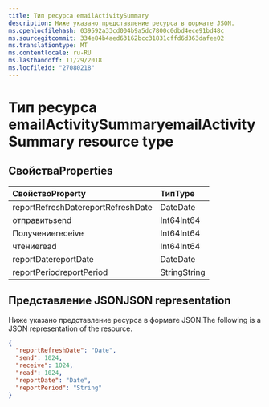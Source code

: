 ```yaml
---
title: Тип ресурса emailActivitySummary
description: Ниже указано представление ресурса в формате JSON.
ms.openlocfilehash: 039592a33cd004b9a5dc7800c0dbd4ece91bd48c
ms.sourcegitcommit: 334e84b4aed63162bcc31831cffd6d363dafee02
ms.translationtype: MT
ms.contentlocale: ru-RU
ms.lasthandoff: 11/29/2018
ms.locfileid: "27080218"
---
```

# <a name="emailactivitysummary-resource-type"></a><span data-ttu-id="76dde-103">Тип ресурса emailActivitySummary</span><span class="sxs-lookup"><span data-stu-id="76dde-103">emailActivitySummary resource type</span></span>

## <a name="properties"></a><span data-ttu-id="76dde-104">Свойства</span><span class="sxs-lookup"><span data-stu-id="76dde-104">Properties</span></span>

| <span data-ttu-id="76dde-105">Свойство</span><span class="sxs-lookup"><span data-stu-id="76dde-105">Property</span></span>          | <span data-ttu-id="76dde-106">Тип</span><span class="sxs-lookup"><span data-stu-id="76dde-106">Type</span></span>   |
| :---------------- | :----- |
| <span data-ttu-id="76dde-107">reportRefreshDate</span><span class="sxs-lookup"><span data-stu-id="76dde-107">reportRefreshDate</span></span> | <span data-ttu-id="76dde-108">Date</span><span class="sxs-lookup"><span data-stu-id="76dde-108">Date</span></span>   |
| <span data-ttu-id="76dde-109">отправить</span><span class="sxs-lookup"><span data-stu-id="76dde-109">send</span></span>              | <span data-ttu-id="76dde-110">Int64</span><span class="sxs-lookup"><span data-stu-id="76dde-110">Int64</span></span>  |
| <span data-ttu-id="76dde-111">Получение</span><span class="sxs-lookup"><span data-stu-id="76dde-111">receive</span></span>           | <span data-ttu-id="76dde-112">Int64</span><span class="sxs-lookup"><span data-stu-id="76dde-112">Int64</span></span>  |
| <span data-ttu-id="76dde-113">чтение</span><span class="sxs-lookup"><span data-stu-id="76dde-113">read</span></span>              | <span data-ttu-id="76dde-114">Int64</span><span class="sxs-lookup"><span data-stu-id="76dde-114">Int64</span></span>  |
| <span data-ttu-id="76dde-115">reportDate</span><span class="sxs-lookup"><span data-stu-id="76dde-115">reportDate</span></span>        | <span data-ttu-id="76dde-116">Date</span><span class="sxs-lookup"><span data-stu-id="76dde-116">Date</span></span>   |
| <span data-ttu-id="76dde-117">reportPeriod</span><span class="sxs-lookup"><span data-stu-id="76dde-117">reportPeriod</span></span>      | <span data-ttu-id="76dde-118">String</span><span class="sxs-lookup"><span data-stu-id="76dde-118">String</span></span> |

## <a name="json-representation"></a><span data-ttu-id="76dde-119">Представление JSON</span><span class="sxs-lookup"><span data-stu-id="76dde-119">JSON representation</span></span>

<span data-ttu-id="76dde-120">Ниже указано представление ресурса в формате JSON.</span><span class="sxs-lookup"><span data-stu-id="76dde-120">The following is a JSON representation of the resource.</span></span>

<!-- {
  "blockType": "resource",
  "@odata.type": "microsoft.graph.emailActivitySummary"
} -->

```json
{
  "reportRefreshDate": "Date", 
  "send": 1024, 
  "receive": 1024, 
  "read": 1024, 
  "reportDate": "Date", 
  "reportPeriod": "String"
}
```
